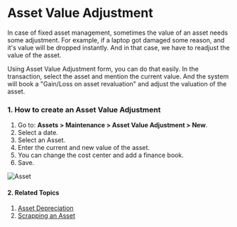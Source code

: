 <!-- add breadcrumbs -->
# Asset Value Adjustment

In case of fixed asset management, sometimes the value of an asset needs some adjustment. For example, if a laptop got damaged some reason, and it's value will be dropped instantly. And in that case, we have to readjust the value of the asset.

Using Asset Value Adjustment form, you can do that easily. In the transaction, select the asset and mention the current value. And the system will book a "Gain/Loss on asset revaluation" and adjust the valuation of the asset.

### 1. How to create an Asset Value Adjustment

1. Go to: **Assets > Maintenance > Asset Value Adjustment > New**.
1. Select a date.
1. Select an Asset.
1. Enter the current and new value of the asset.
1. You can change the cost center and add a finance book.
1. Save.
<img class="screenshot" alt="Asset" src="{{docs_base_url}}/assets/img/asset/asset-value-adjustment.png">

#### 2. Related Topics
1. [Asset Depreciation](/docs/user/manual/en/asset/asset-depreciation)
1. [Scrapping an Asset](/docs/user/manual/en/asset/scrapping-an-asset)
